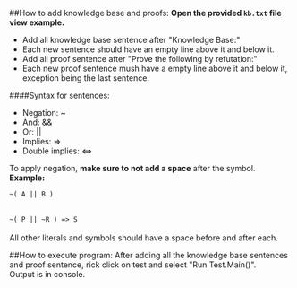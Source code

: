 ##How to add knowledge base and proofs:
<strong>Open the provided <code>kb.txt</code> file view example.</strong>
<ul>
<li>Add all knowledge base sentence after "Knowledge Base:"</li>
<li>Each new sentence should have an empty line above it and below it.</li>
<li>Add all proof sentence after "Prove the following by refutation:"</li>
<li>Each new proof sentence mush have a empty line above it and below it, exception being the
last sentence.</li>
</ul>

####Syntax for sentences:
<ul>
<li>Negation: ~</li>
<li>And: &&</li>
<li>Or: ||</li>
<li>Implies: =></li>
<li>Double implies: <=></li>
</ul>
To apply negation, <strong>make sure to not add a space</strong> after the symbol. <br>
<b>Example:</b><br>
<code>
~( A || B )
</code><br>
<code>
~( P || ~R ) => S
</code><br>
All other literals and symbols should have a space before and after each.

##How to execute program:
After adding all the knowledge base sentences and proof sentence, rick click on test
and select "Run Test.Main()".<br>
Output is in console.